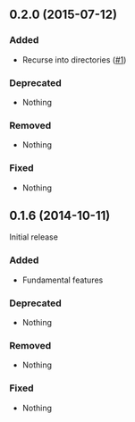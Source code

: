 ## 0.2.0 (2015-07-12)

### Added

- Recurse into directories ([#1](https://github.com/tcnksm/wercker-step-zip/pull/1))

### Deprecated

- Nothing

### Removed

- Nothing

### Fixed

- Nothing


## 0.1.6 (2014-10-11)

Initial release

### Added

- Fundamental features

### Deprecated

- Nothing

### Removed

- Nothing

### Fixed

- Nothing


